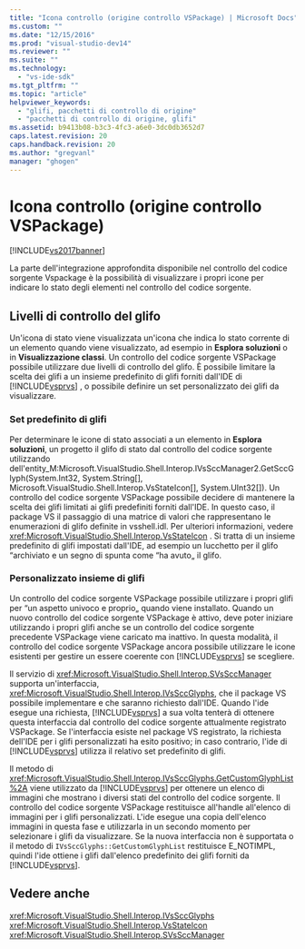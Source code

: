 ```yaml
---
title: "Icona controllo (origine controllo VSPackage) | Microsoft Docs"
ms.custom: ""
ms.date: "12/15/2016"
ms.prod: "visual-studio-dev14"
ms.reviewer: ""
ms.suite: ""
ms.technology: 
  - "vs-ide-sdk"
ms.tgt_pltfrm: ""
ms.topic: "article"
helpviewer_keywords: 
  - "glifi, pacchetti di controllo di origine"
  - "pacchetti di controllo di origine, glifi"
ms.assetid: b9413b08-b3c3-4fc3-a6e0-3dc0db3652d7
caps.latest.revision: 20
caps.handback.revision: 20
ms.author: "gregvanl"
manager: "ghogen"
---
```

# Icona controllo (origine controllo VSPackage)
[!INCLUDE[vs2017banner](../../code-quality/includes/vs2017banner.md)]

La parte dell'integrazione approfondita disponibile nel controllo del codice sorgente Vspackage è la possibilità di visualizzare i propri icone per indicare lo stato degli elementi nel controllo del codice sorgente.  
  
## Livelli di controllo del glifo  
 Un'icona di stato viene visualizzata un'icona che indica lo stato corrente di un elemento quando viene visualizzato, ad esempio in **Esplora soluzioni** o in **Visualizzazione classi**.  Un controllo del codice sorgente VSPackage possibile utilizzare due livelli di controllo del glifo.  È possibile limitare la scelta dei glifi a un insieme predefinito di glifi forniti dall'IDE di [!INCLUDE[vsprvs](../../code-quality/includes/vsprvs_md.md)] , o possibile definire un set personalizzato dei glifi da visualizzare.  
  
### Set predefinito di glifi  
 Per determinare le icone di stato associati a un elemento in **Esplora soluzioni**, un progetto il glifo di stato dal controllo del codice sorgente utilizzando dell'entity\_M:Microsoft.VisualStudio.Shell.Interop.IVsSccManager2.GetSccGlyph\(System.Int32, System.String\[\], Microsoft.VisualStudio.Shell.Interop.VsStateIcon\[\], System.UInt32\[\]\).  Un controllo del codice sorgente VSPackage possibile decidere di mantenere la scelta dei glifi limitati ai glifi predefiniti forniti dall'IDE.  In questo caso, il package VS il passaggio di una matrice di valori che rappresentano le enumerazioni di glifo definite in vsshell.idl.  Per ulteriori informazioni, vedere <xref:Microsoft.VisualStudio.Shell.Interop.VsStateIcon> . Si tratta di un insieme predefinito di glifi impostati dall'IDE, ad esempio un lucchetto per il glifo “archiviato e un segno di spunta come “ha avuto„ il glifo.  
  
### Personalizzato insieme di glifi  
 Un controllo del codice sorgente VSPackage possibile utilizzare i propri glifi per “un aspetto univoco e proprio„ quando viene installato.  Quando un nuovo controllo del codice sorgente VSPackage è attivo, deve poter iniziare utilizzando i propri glifi anche se un controllo del codice sorgente precedente VSPackage viene caricato ma inattivo.  In questa modalità, il controllo del codice sorgente VSPackage ancora possibile utilizzare le icone esistenti per gestire un essere coerente con [!INCLUDE[vsprvs](../../code-quality/includes/vsprvs_md.md)] se scegliere.  
  
 Il servizio di <xref:Microsoft.VisualStudio.Shell.Interop.SVsSccManager> supporta un'interfaccia, <xref:Microsoft.VisualStudio.Shell.Interop.IVsSccGlyphs>, che il package VS possibile implementare e che saranno richiesto dall'IDE.  Quando l'ide esegue una richiesta, [!INCLUDE[vsprvs](../../code-quality/includes/vsprvs_md.md)] a sua volta tenterà di ottenere questa interfaccia dal controllo del codice sorgente attualmente registrato VSPackage.  Se l'interfaccia esiste nel package VS registrato, la richiesta dell'IDE per i glifi personalizzati ha esito positivo; in caso contrario, l'ide di [!INCLUDE[vsprvs](../../code-quality/includes/vsprvs_md.md)] utilizza il relativo set predefinito di glifi.  
  
 Il metodo di <xref:Microsoft.VisualStudio.Shell.Interop.IVsSccGlyphs.GetCustomGlyphList%2A> viene utilizzato da [!INCLUDE[vsprvs](../../code-quality/includes/vsprvs_md.md)] per ottenere un elenco di immagini che mostrano i diversi stati del controllo del codice sorgente.  Il controllo del codice sorgente VSPackage restituisce all'handle all'elenco di immagini per i glifi personalizzati.  L'ide esegue una copia dell'elenco immagini in questa fase e utilizzarla in un secondo momento per selezionare i glifi da visualizzare.  Se la nuova interfaccia non è supportata o il metodo di `IVsSccGlyphs::GetCustomGlyphList` restituisce E\_NOTIMPL, quindi l'ide ottiene i glifi dall'elenco predefinito dei glifi forniti da [!INCLUDE[vsprvs](../../code-quality/includes/vsprvs_md.md)].  
  
## Vedere anche  
 <xref:Microsoft.VisualStudio.Shell.Interop.IVsSccGlyphs>   
 <xref:Microsoft.VisualStudio.Shell.Interop.VsStateIcon>   
 <xref:Microsoft.VisualStudio.Shell.Interop.SVsSccManager>